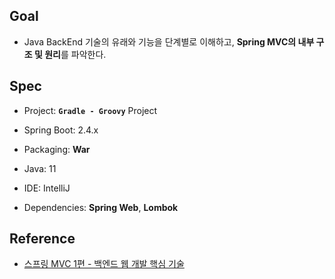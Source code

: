 ## Goal

* Java BackEnd 기술의 유래와 기능을 단계별로 이해하고, **Spring MVC의 내부 구조 및 원리**를 파악한다.

## Spec

* Project: **`Gradle - Groovy`** Project

* Spring Boot: 2.4.x

* Packaging: **War**

* Java: 11

* IDE: IntelliJ

* Dependencies: **Spring Web**, **Lombok**

## Reference

* [스프링 MVC 1편 - 백엔드 웹 개발 핵심 기술](https://www.inflearn.com/course/%EC%8A%A4%ED%94%84%EB%A7%81-mvc-1#)

